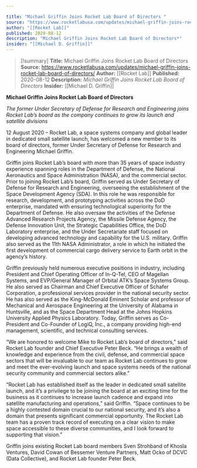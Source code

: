```yaml
---

title: "Michael Griffin Joins Rocket Lab Board of Directors "
source: "https://www.rocketlabusa.com/updates/michael-griffin-joins-rocket-lab-board-of-directors/"
author: "[[Rocket Lab]]"
published: 2020-08-12
description: "Michael Griffin Joins Rocket Lab Board of Directors*"
insider: "[[Michael D. Griffin]]"
---
```

>[!summary]
**Title:** Michael Griffin Joins Rocket Lab Board of Directors 
**Source:** https://www.rocketlabusa.com/updates/michael-griffin-joins-rocket-lab-board-of-directors/
**Author:** [[Rocket Lab]]
**Published:** 2020-08-12
**Description:** *Michael Griffin Joins Rocket Lab Board of Directors*
**Insider:** [[Michael D. Griffin]]

**Michael Griffin Joins Rocket Lab Board of Directors**

*The former Under Secretary of Defense for Research and Engineering joins Rocket Lab’s board as the company continues to grow its launch and satellite divisions*

12 August 2020 – Rocket Lab, a space systems company and global leader in dedicated small satellite launch, has welcomed a new member to its board of directors, former Under Secretary of Defense for Research and Engineering Michael Griffin.

Griffin joins Rocket Lab’s board with more than 35 years of space industry experience spanning roles in the Department of Defense, the National Aeronautics and Space Administration (NASA), and the commercial sector. Prior to joining Rocket Lab’s board, Griffin served as Under Secretary of Defense for Research and Engineering, overseeing the establishment of the Space Development Agency (SDA). In this role he was responsible for research, development, and prototyping activities across the DoD enterprise, mandated with ensuring technological superiority for the Department of Defense. He also oversaw the activities of the Defense Advanced Research Projects Agency, the Missile Defense Agency, the Defense Innovation Unit, the Strategic Capabilities Office, the DoD Laboratory enterprise, and the Under Secretariate staff focused on developing advanced technology and capability for the U.S. military. Griffin also served as the 11th NASA Administrator, a role in which he initiated the first development of commercial cargo delivery service to Earth orbit in the agency’s history.

Griffin previously held numerous executive positions in industry, including President and Chief Operating Officer of In-Q-Tel, CEO of Magellan Systems, and EVP/General Manager of Orbital ATK’s Space Systems Group. He also served as Chairman and Chief Executive Officer of Schafer Corporation, a professional services provider in the national security sector. He has also served as the King-McDonald Eminent Scholar and professor of Mechanical and Aerospace Engineering at the University of Alabama in Huntsville, and as the Space Department Head at the Johns Hopkins University Applied Physics Laboratory. Today, Griffin serves as Co-President and Co-Founder of LogiQ, Inc., a company providing high-end management, scientific, and technical consulting services.

“We are honored to welcome Mike to Rocket Lab’s board of directors,” said Rocket Lab founder and Chief Executive Peter Beck. “He brings a wealth of knowledge and experience from the civil, defense, and commercial space sectors that will be invaluable to our team as Rocket Lab continues to grow and meet the ever-evolving launch and space systems needs of the national security community and commercial sectors alike.”

“Rocket Lab has established itself as the leader in dedicated small satellite launch, and it’s a privilege to be joining the board at an exciting time for the business as it continues to increase launch cadence and expand into satellite manufacturing and operations,” said Griffin. “Space continues to be a highly contested domain crucial to our national security, and it’s also a domain that presents significant commercial opportunity. The Rocket Lab team has a proven track record of executing on a clear vision to make space accessible to these diverse communities, and I look forward to supporting that vision.”  

Griffin joins existing Rocket Lab board members Sven Strohband of Khosla Ventures, David Cowan of Bessemer Venture Partners, Matt Ocko of DCVC (Data Collective), and Rocket Lab founder Peter Beck.